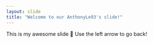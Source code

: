 ```yaml
---
layout: slide
title: "Welcome to our AnthonyLe93's slide!"
---
```

This is my awesome slide :tada:
Use the left arrow to go back!
